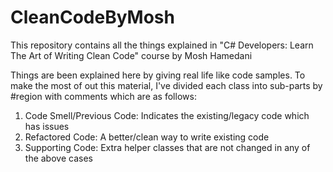 # CleanCodeByMosh
This repository contains all the things explained in "C# Developers: Learn The Art of Writing Clean Code" course by Mosh Hamedani

Things are been explained here by giving real life like code samples. To make the most of out this material, I've divided each class into sub-parts by #region with comments
which are as follows:
1. Code Smell/Previous Code: Indicates the existing/legacy code which has issues
2. Refactored Code: A better/clean way to write existing code
3. Supporting Code: Extra helper classes that are not changed in any of the above cases
